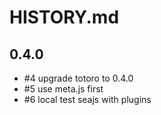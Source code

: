 # HISTORY.md

## 0.4.0

- #4 upgrade totoro to 0.4.0
- #5 use meta.js first
- #6 local test seajs with plugins
